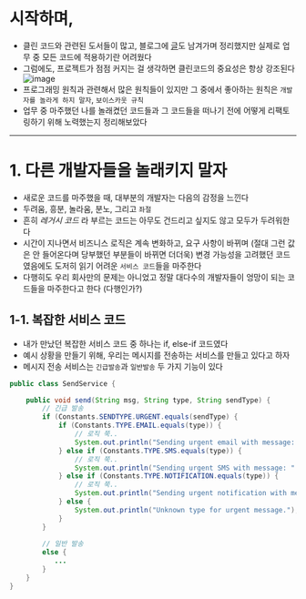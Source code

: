 # 시작하며,

- 클린 코드와 관련된 도서들이 많고, 블로그에 [글](https://velog.io/@ngngs/%EC%B1%85%EB%84%88%EB%91%90-5%EA%B8%B0-%ED%81%B4%EB%A6%B0%EC%BD%94%EB%93%9C)도 남겨가며 정리했지만 실제로 업무 중 모든 코드에 적용하기란 어려웠다
- 그럼에도, 프로젝트가 점점 커지는 걸 생각하면 클린코드의 중요성은 항상 강조된다
![image](https://github.com/user-attachments/assets/e33375fd-1c40-4056-aae5-2a5d55f635dc)
- 프로그래밍 원칙과 관련해서 많은 원칙들이 있지만 그 중에서 좋아하는 원칙은 `개발자를 놀라게 하지 말자`, `보이스카웃 규칙`
- 업무 중 마주했던 나를 놀래켰던 코드들과 그 코드들을 떠나기 전에 어떻게 리팩토링하기 위해 노력했는지 정리해보았다

---

# 1. 다른 개발자들을 놀래키지 말자
- 새로운 코드를 마주했을 때, 대부분의 개발자는 다음의 감정을 느낀다
- 두려움, 흥분, 놀라움, 분노, 그리고 `좌절`
- 흔히 *레거시 코드* 라 부르는 코드는 아무도 건드리고 싶지도 않고 모두가 두려워한다
- 시간이 지나면서 비즈니스 로직은 계속 변화하고, 요구 사항이 바뀌며 (절대 그런 값은 안 들어온다며 당부했던 부분들이 바뀌면 더더욱) 변경 가능성을 고려했던 코드였음에도 도저히 읽기 어려운 `서비스 코드`들을 마주한다
- 다행히도 우리 회사만의 문제는 아니었고 정말 대다수의 개발자들이 엉망이 되는 코드들을 마주한다고 한다 (다행인가?)

## 1-1. 복잡한 서비스 코드
- 내가 만났던 복잡한 서비스 코드 중 하나는 if, else-if 코드였다
- 예시 상황을 만들기 위해, 우리는 메시지를 전송하는 서비스를 만들고 있다고 하자
- 메시지 전송 서비스는 `긴급발송`과 `일반발송` 두 가지 기능이 있다
```java
public class SendService {

    public void send(String msg, String type, String sendType) {
        // 긴급 발송
        if (Constants.SENDTYPE.URGENT.equals(sendType) {
            if (Constants.TYPE.EMAIL.equals(type)) {
                // 로직 쭉..
                System.out.println("Sending urgent email with message: " + msg);
            } else if (Constants.TYPE.SMS.equals(type)) {
                // 로직 쭉..
                System.out.println("Sending urgent SMS with message: " + msg);
            } else if (Constants.TYPE.NOTIFICATION.equals(type)) {
                // 로직 쭉..
                System.out.println("Sending urgent notification with message: " + msg);
            } else {
                System.out.println("Unknown type for urgent message.");
            }
        }
        
        // 일반 발송
        else {
           ...
        }
    }
}

```
